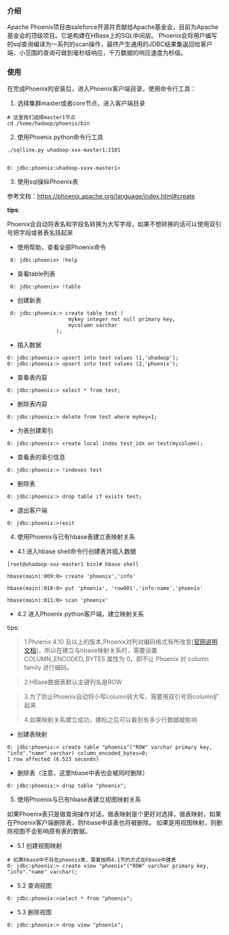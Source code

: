 ### 介绍
Apache Phoenix项目由saleforce开源并贡献给Apache基金会，目前为Apache基金会的顶级项目。它是构建在HBase上的SQL中间层。 Phoenix会将用户编写的sql查询编译为一系列的scan操作，最终产生通用的JDBC结果集返回给客户端，小范围的查询可做到毫秒级响应，千万数据的响应速度为秒级。

### 使用
在完成Phoenix的安装后，进入Phoenix客户端目录，使用命令行工具：

1. 选择集群master或者core节点，进入客户端目录
```
# 这里我们选择master1节点
cd /home/hadoop/phoenix/bin
```
2. 使用Phoenix python命令行工具

```
./sqlline.py uhadoop-xxx-master1:2181


0: jdbc:phoenix:uhadoop-xxxx-master1>

```

3. 使用sql操纵Phoenix表

参考文档：https://phoenix.apache.org/language/index.html#create

**tips**:

Phoenix会自动将表名和字段名转换为大写字母，如果不想转换的话可以使用双引号把字段或者表名括起来

* 使用帮助，查看全部Phoenix命令
```
 0: jdbc:phoenix> !help
```

* 查看table列表
```
 0: jdbc:phoenix> !table
```

* 创建新表

```
 0: jdbc:phoenix:> create table test (
                    mykey integer not null primary key, 
                    mycolumn varchar
                );
```

* 插入数据
``` 
0: jdbc:phoenix:> upsert into test values (1,'uhadoop');
0: jdbc:phoenix:> upsert into test values (2,'phoenix');

```
*  查看表内容

```
0: jdbc:phoenix:> select * from test;
```

* 删除表内容

```
0: jdbc:phoenix:> delete from test where mykey=1;
```
* 为表创建索引

```
0: jdbc:phoenix:> create local index test_idx on test(mycolumn);

```

* 查看表的索引信息

```
0: jdbc:phoenix:> !indexes test
```

* 删除表

```
0: jdbc:phoenix:> drop table if exists test;
```


* 退出客户端

```
0: jdbc:phoenix:>!exit

```


4. 使用Phoenix与已有hbase表建立表映射关系

* 4.1 进入hbase shell命令行创建表并插入数据

```
[root@uhadoop-xxx-master1 bin]# hbase shell

hbase(main):009:0> create 'phoenix','info'

hbase(main):010:0> put 'phoenix', 'row001','info:name','phoenix'

hbase(main):011:0> scan 'phoenix'

```

* 4.2 进入Phoenix python客户端，建立映射关系

tips: 

>1.Phoenix 4.10 及以上的版本,Phoenix对列对编码格式有所改变([官网说明文档](http://phoenix.apache.org/columnencoding.html))，所以在建立与hbase映射关系时，需要设置 COLUMN_ENCODED_BYTES 属性为 0，即不让 Phoenix 对 column family 进行编码。 

> 2.HBase数据表默认主键列名是ROW

> 3.为了防止Phoenix自动将小写column转大写，需要用双引号将column扩起来

> 4.如果映射关系建立成功，建标之后可以看到有多少行数据被影响

* 创建表映射
```
0: jdbc:phoenix:> create table "phoenix"("ROW" varchar primary key, "info"."name" varchar) column_encoded_bytes=0;
1 row affected (6.523 seconds)
```

* 删除表（注意，这里hbase中表也会被同时删除）

```
0: jdbc:phoenix:> drop table "phoenix";
```

5. 使用Phoenix与已有hbase表建立视图映射关系

如果Phoenix表只是做查询操作对话，做表映射是个更好对选择，做表映射，如果在Phoenix客户端删除表，则hbase中该表也将被删除。 如果是用视图映射，则删除视图不会影响原有表的数据。

* 5.1 创建视图映射

```
# 如果hbase中不存在phoenix表，需要按照4.1节的方式在hbase中建表
0: jdbc:phoenix:> create view "phoenix"("ROW" varchar primary key, "info"."name" varchar);
```
* 5.2 查询视图

```
0: jdbc:phoenix:>select * from "phoenix";
```

* 5.3 删除视图

```
0: jdbc:phoenix:> drop view "phoenix";
```

